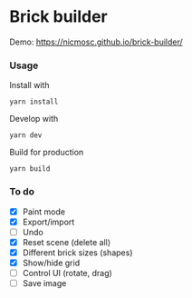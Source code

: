 # Brick builder

Demo: https://nicmosc.github.io/brick-builder/

### Usage
Install with
```
yarn install
```

Develop with
```
yarn dev
```

Build for production
```
yarn build
```


### To do
- [x] Paint mode
- [x] Export/import
- [ ] Undo
- [x] Reset scene (delete all)
- [x] Different brick sizes (shapes)
- [x] Show/hide grid
- [ ] Control UI (rotate, drag)
- [ ] Save image
